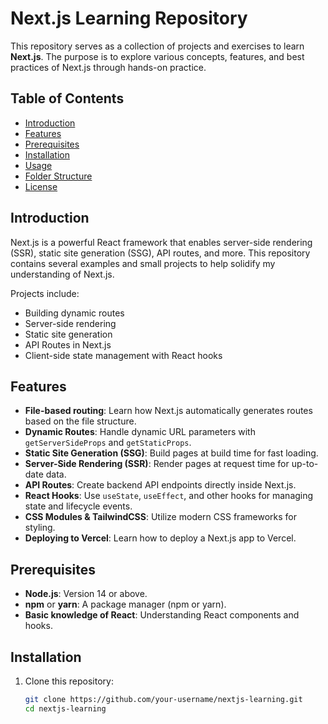 # Next.js Learning Repository

This repository serves as a collection of projects and exercises to learn **Next.js**. The purpose is to explore various concepts, features, and best practices of Next.js through hands-on practice.

## Table of Contents

- [Introduction](#introduction)
- [Features](#features)
- [Prerequisites](#prerequisites)
- [Installation](#installation)
- [Usage](#usage)
- [Folder Structure](#folder-structure)
- [License](#license)

## Introduction

Next.js is a powerful React framework that enables server-side rendering (SSR), static site generation (SSG), API routes, and more. This repository contains several examples and small projects to help solidify my understanding of Next.js.

Projects include:
- Building dynamic routes
- Server-side rendering
- Static site generation
- API Routes in Next.js
- Client-side state management with React hooks

## Features

- **File-based routing**: Learn how Next.js automatically generates routes based on the file structure.
- **Dynamic Routes**: Handle dynamic URL parameters with `getServerSideProps` and `getStaticProps`.
- **Static Site Generation (SSG)**: Build pages at build time for fast loading.
- **Server-Side Rendering (SSR)**: Render pages at request time for up-to-date data.
- **API Routes**: Create backend API endpoints directly inside Next.js.
- **React Hooks**: Use `useState`, `useEffect`, and other hooks for managing state and lifecycle events.
- **CSS Modules & TailwindCSS**: Utilize modern CSS frameworks for styling.
- **Deploying to Vercel**: Learn how to deploy a Next.js app to Vercel.

## Prerequisites

- **Node.js**: Version 14 or above.
- **npm** or **yarn**: A package manager (npm or yarn).
- **Basic knowledge of React**: Understanding React components and hooks.

## Installation

1. Clone this repository:

   ```bash
   git clone https://github.com/your-username/nextjs-learning.git
   cd nextjs-learning
